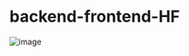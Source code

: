 # backend-frontend-HF

![image](https://github.com/SusuBea/backend-frontend-HF/assets/86191917/5db41d59-1e78-40aa-90c3-2bd8055b808f)
